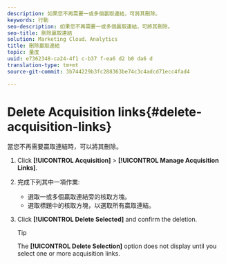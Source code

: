 ```yaml
---
description: 如果您不再需要一或多個贏取連結，可將其刪除。
keywords: 行動
seo-description: 如果您不再需要一或多個贏取連結，可將其刪除。
seo-title: 刪除贏取連結
solution: Marketing Cloud、Analytics
title: 刪除贏取連結
topic: 量度
uuid: e7362348-ca24-4f1 c-b37 f-ea6 d2 b0 da6 d
translation-type: tm+mt
source-git-commit: 3b744229b3fc288363be74c3c4adcd71ecc4fad4

---
```



# Delete Acquisition links{#delete-acquisition-links}

當您不再需要贏取連結時，可以將其刪除。

1. Click **[!UICONTROL Acquisition]** &gt; **[!UICONTROL Manage Acquisition Links]**.
1. 完成下列其中一項作業:

   * 選取一或多個贏取連結旁的核取方塊。
   * 選取標題中的核取方塊，以選取所有贏取連結。

1. Click **[!UICONTROL Delete Selected]** and confirm the deletion.

   >[!TIP]
   >
   >The **[!UICONTROL Delete Selection]** option does not display until you select one or more acquisition links.

